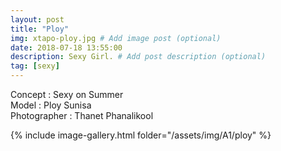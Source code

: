 ```yaml
---
layout: post
title: "Ploy"
img: xtapo-ploy.jpg # Add image post (optional)
date: 2018-07-18 13:55:00
description: Sexy Girl. # Add post description (optional)
tag: [sexy]
---
```

Concept : Sexy on Summer  
Model : Ploy Sunisa  
Photographer : Thanet Phanalikool    


{% include image-gallery.html folder="/assets/img/A1/ploy" %}
